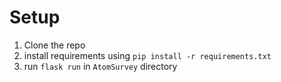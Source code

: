 # Setup
1. Clone the repo
2. install requirements using `pip install -r requirements.txt`
3. run `flask run` in `AtomSurvey` directory
